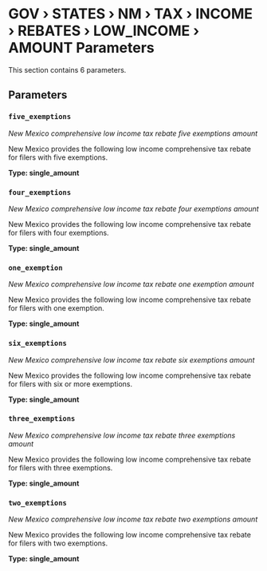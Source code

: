 # GOV › STATES › NM › TAX › INCOME › REBATES › LOW_INCOME › AMOUNT Parameters

This section contains 6 parameters.

## Parameters

### `five_exemptions`
*New Mexico comprehensive low income tax rebate five exemptions amount*

New Mexico provides the following low income comprehensive tax rebate for filers with five exemptions.

**Type: single_amount**


### `four_exemptions`
*New Mexico comprehensive low income tax rebate four exemptions amount*

New Mexico provides the following low income comprehensive tax rebate for filers with four exemptions.

**Type: single_amount**


### `one_exemption`
*New Mexico comprehensive low income tax rebate one exemption amount*

New Mexico provides the following low income comprehensive tax rebate for filers with one exemption.

**Type: single_amount**


### `six_exemptions`
*New Mexico comprehensive low income tax rebate six exemptions amount*

New Mexico provides the following low income comprehensive tax rebate for filers with six or more exemptions.

**Type: single_amount**


### `three_exemptions`
*New Mexico comprehensive low income tax rebate three exemptions amount*

New Mexico provides the following low income comprehensive tax rebate for filers with three exemptions.

**Type: single_amount**


### `two_exemptions`
*New Mexico comprehensive low income tax rebate two exemptions amount*

New Mexico provides the following low income comprehensive tax rebate for filers with two exemptions.

**Type: single_amount**

